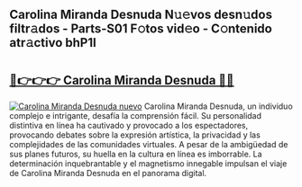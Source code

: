 ## Carolina Miranda Desnuda N𝚞𝚎vos desn𝚞dos filtr𝚊dos - Parts-S01 F𝚘tos vid𝚎o - C𝚘ntenido atr𝚊ctivo bhP1I

# <h2><a href="http://mbde8z.tromn.icu/?c=Carolina+Miranda+Desnuda">🔗👉👉👉 Carolina Miranda Desnuda 🔗🔗</a></h2>

[![Carolina Miranda Desnuda nuevo](https://i.imgur.com/pEAQMta.gif)](http://mbde8z.tromn.icu/?c=Carolina+Miranda+Desnuda)
Carolina Miranda Desnuda, un individuo complejo e intrigante, desafía la comprensión fácil. Su personalidad distintiva en línea ha cautivado y provocado a los espectadores, provocando debates sobre la expresión artística, la privacidad y las complejidades de las comunidades virtuales. A pesar de la ambigüedad de sus planes futuros, su huella en la cultura en línea es imborrable. La determinación inquebrantable y el magnetismo innegable impulsan el viaje de Carolina Miranda Desnuda en el panorama digital.
